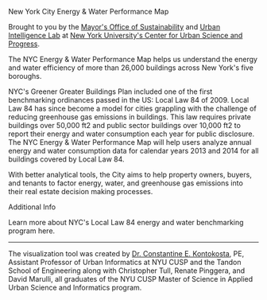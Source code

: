 New York City Energy & Water Performance Map

Brought to you by the <a href="http://www1.nyc.gov/site/sustainability/index.page" target="_blank">Mayor's Office of Sustainability</a> and <a href="http://www.urbanintelligencelab.org/" target="_blank">Urban Intelligence Lab</a> at <a href="http://cusp.nyu.edu/" target="_blank">New York University's Center for Urban Science and Progress</a>.
 
The NYC Energy & Water Performance Map helps us understand the energy and water efficiency of more than 26,000 buildings across New York's five boroughs.  
 
NYC's Greener Greater Buildings Plan included one of the first benchmarking ordinances passed in the US: Local Law 84 of 2009. Local Law 84 has since become a model for cities grappling with the challenge of reducing greenhouse gas emissions in buildings. This law requires private buildings over 50,000 ft2 and public sector buildings over 10,000 ft2 to report their energy and water consumption each year for public disclosure. The NYC Energy & Water Performance Map will help users analyze annual energy and water consumption data for calendar years 2013 and 2014 for all buildings covered by Local Law 84.
 
With better analytical tools, the City aims to help property owners, buyers, and tenants to factor energy, water, and greenhouse gas emissions into their real estate decision making processes.

Additional Info

Learn more about NYC's Local Law 84 energy and water benchmarking program here.
<hr>
The visualization tool was created by <a href="http://cusp.nyu.edu/people/dr-constantine-e-kontokosta-pe/" target="_blank">Dr. Constantine E. Kontokosta</a>, PE, Assistant Professor of Urban Informatics at NYU CUSP and the Tandon School of Engineering along with Christopher Tull, Renate Pinggera, and David Marulli, all graduates of the NYU CUSP Master of Science in Applied Urban Science and Informatics program.